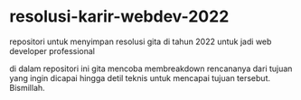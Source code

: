 # resolusi-karir-webdev-2022
repositori untuk menyimpan resolusi gita di tahun 2022 untuk jadi web developer professional 

di dalam repositori ini gita mencoba membreakdown rencananya dari tujuan yang ingin dicapai hingga detil teknis untuk mencapai tujuan tersebut. Bismillah.
